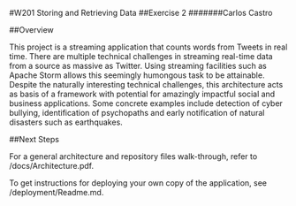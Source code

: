 #W201 Storing and Retrieving Data
##Exercise 2
#######Carlos Castro

##Overview

This project is a streaming application that counts words from Tweets in real time. There are multiple technical challenges in streaming real-time data from a source as massive as Twitter. Using streaming facilities such as Apache Storm allows this seemingly humongous task to be attainable.
Despite the naturally interesting technical challenges, this architecture acts as basis of a framework with potential for amazingly impactful social and business applications. Some concrete examples include detection of cyber bullying, identification of psychopaths and early notification of natural disasters such as earthquakes.


##Next Steps

For a general architecture and repository files walk-through, refer to /docs/Architecture.pdf.

To get instructions for deploying your own copy of the application, see /deployment/Readme.md.